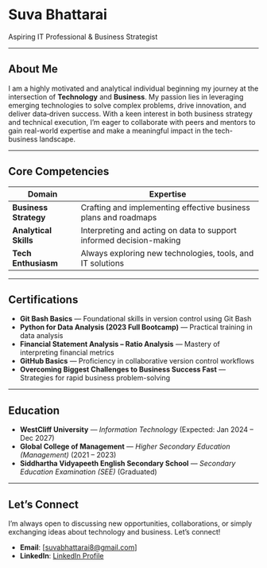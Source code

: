 # Suva Bhattarai

Aspiring IT Professional & Business Strategist  

---

##  About Me

I am a highly motivated and analytical individual beginning my journey at the intersection of **Technology** and **Business**. My passion lies in leveraging emerging technologies to solve complex problems, drive innovation, and deliver data‑driven success. With a keen interest in both business strategy and technical execution, I’m eager to collaborate with peers and mentors to gain real-world expertise and make a meaningful impact in the tech-business landscape.

---

##  Core Competencies

| Domain              | Expertise                                                                 |
|---------------------|---------------------------------------------------------------------------|
| **Business Strategy** | Crafting and implementing effective business plans and roadmaps           |
| **Analytical Skills** | Interpreting and acting on data to support informed decision-making       |
| **Tech Enthusiasm**   | Always exploring new technologies, tools, and IT solutions                |

---

##  Certifications

- **Git Bash Basics** — Foundational skills in version control using Git Bash  
- **Python for Data Analysis (2023 Full Bootcamp)** — Practical training in data analysis  
- **Financial Statement Analysis – Ratio Analysis** — Mastery of interpreting financial metrics  
- **GitHub Basics** — Proficiency in collaborative version control workflows  
- **Overcoming Biggest Challenges to Business Success Fast** — Strategies for rapid business problem-solving  

---

##  Education

- **WestCliff University** — *Information Technology* (Expected: Jan 2024 – Dec 2027)  
- **Global College of Management** — *Higher Secondary Education (Management)* (2021 – 2023)  
- **Siddhartha Vidyapeeth English Secondary School** — *Secondary Education Examination (SEE)* (Graduated)

---

##  Let’s Connect

I’m always open to discussing new opportunities, collaborations, or simply exchanging ideas about technology and business. Let’s connect!

- **Email**: [suvabhattarai8@gmail.com]  
- **LinkedIn**: [LinkedIn Profile](https://www.linkedin.com)

